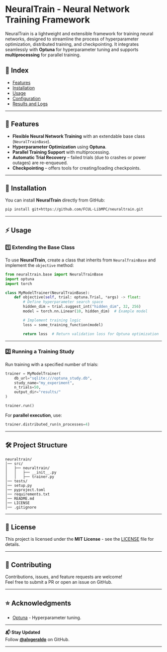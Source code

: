 # NeuralTrain - Neural Network Training Framework

NeuralTrain is a lightweight and extensible framework for training neural networks, designed to streamline the process of hyperparameter optimization, distributed training, and checkpointing. It integrates seamlessly with **Optuna** for hyperparameter tuning and supports **multiprocessing** for  parallel training.

## 📌 Index
- [Features](#features)
- [Installation](#installation)
- [Usage](#usage)
- [Configuration](#configuration)
- [Results and Logs](#results-and-logs)

---

## 🚀 Features
- **Flexible Neural Network Training** with an extendable base class (`NeuralTrainBase`).
- **Hyperparameter Optimization** using **Optuna**.
- **Parallel Training Support** with multiprocessing.
- **Automatic Trial Recovery** – failed trials (due to crashes or power outages) are re-enqueued.
- **Checkpointing** – offers tools for creating/loading checkpoints.

---

## 🔧 Installation

You can install **NeuralTrain** directly from GitHub:

```sh
pip install git+https://github.com/FCUL-LibMPC/neuraltrain.git
```

---

## ⚡ Usage

### **1️⃣ Extending the Base Class**
To use **NeuralTrain**, create a class that inherits from `NeuralTrainBase` and implement the `objective` method:

```python
from neuraltrain.base import NeuralTrainBase
import optuna
import torch

class MyModelTrainer(NeuralTrainBase):
    def objective(self, trial: optuna.Trial, *args) -> float:
        # Define hyperparameter search space
        hidden_dim = trial.suggest_int("hidden_dim", 32, 256)
        model = torch.nn.Linear(10, hidden_dim)  # Example model

        # Implement training logic
        loss = some_training_function(model)

        return loss  # Return validation loss for Optuna optimization
```

---

### **2️⃣ Running a Training Study**
Run training with a specified number of trials:

```python
trainer = MyModelTrainer(
    db_url="sqlite:///optuna_study.db",
    study_name="my_experiment",
    n_trials=50,
    output_dir="results/"
)

trainer.run()
```

For **parallel execution**, use:

```python
trainer.distributed_run(n_processes=4)
```

---

## 🛠 Project Structure

```
neuraltrain/
│── src/
│   ├── neuraltrain/
│   │   ├── __init__.py
│   │   ├── trainer.py
│── tests/
│── setup.py
│── pyproject.toml
│── requirements.txt
│── README.md
│── LICENSE
│── .gitignore
```

---

## 📜 License
This project is licensed under the **MIT License** - see the [LICENSE](LICENSE) file for details.

---

## 🤝 Contributing
Contributions, issues, and feature requests are welcome!  
Feel free to submit a PR or open an issue on GitHub.

---

## ⭐ Acknowledgments
- [Optuna](https://optuna.org/) - Hyperparameter tuning.

---

**📬 Stay Updated**  
Follow **[@alxgeraldo](https://github.com/alxgeraldo)** on GitHub.

---

